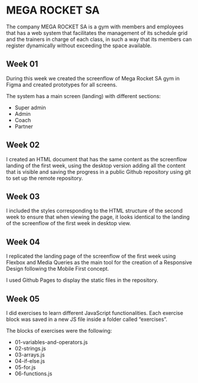 # MEGA ROCKET SA

The company MEGA ROCKET SA is a gym with members and employees 
that has a web system that facilitates the management of its 
schedule grid and the trainers in charge of each class, 
in such a way that its members can register dynamically without 
exceeding the space available.

## Week 01

During this week we created the screenflow of Mega Rocket SA gym in Figma 
and created prototypes for all screens.

The system has a main screen (landing) with different sections:
* Super admin
* Admin
* Coach
* Partner

## Week 02

I created an HTML document that has the same content as the screenflow landing
of the first week, using the desktop version adding all the content that 
is visible and saving the progress in a public Github repository using 
git to set up the remote repository.

## Week 03

I included the styles corresponding to the HTML structure of the second week 
to ensure that when viewing the page, it looks identical to the landing of
the screenflow of the first week in desktop view.

## Week 04

I replicated the landing page of the screenflow of the first week using 
Flexbox and Media Queries as the main tool for the creation of a 
Responsive Design following the Mobile First concept.

I used Github Pages to display the static files in the repository.

## Week 05

I did exercises to learn different JavaScript functionalities. 
Each exercise block was saved in a new JS file inside a folder called “exercises”.

The blocks of exercises were the following:
   * 01-variables-and-operators.js
   * 02-strings.js
   * 03-arrays.js
   * 04-if-else.js
   * 05-for.js
   * 06-functions.js